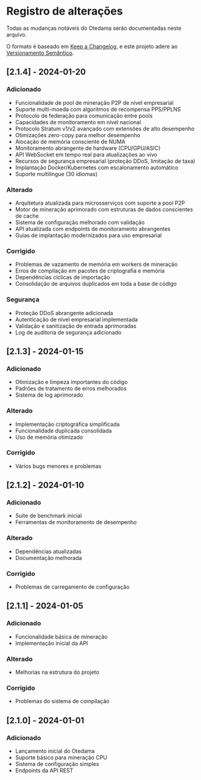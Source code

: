 # Registro de alterações

Todas as mudanças notáveis do Otedama serão documentadas neste arquivo.

O formato é baseado em [Keep a Changelog](https://keepachangelog.com/pt-BR/1.0.0/),
e este projeto adere ao [Versionamento Semântico](https://semver.org/lang/pt-BR/).

## [2.1.4] - 2024-01-20

### Adicionado
- Funcionalidade de pool de mineração P2P de nível empresarial
- Suporte multi-moeda com algoritmos de recompensa PPS/PPLNS
- Protocolo de federação para comunicação entre pools
- Capacidades de monitoramento em nível nacional
- Protocolo Stratum v1/v2 avançado com extensões de alto desempenho
- Otimizações zero-copy para melhor desempenho
- Alocação de memória consciente de NUMA
- Monitoramento abrangente de hardware (CPU/GPU/ASIC)
- API WebSocket em tempo real para atualizações ao vivo
- Recursos de segurança empresarial (proteção DDoS, limitação de taxa)
- Implantação Docker/Kubernetes com escalonamento automático
- Suporte multilíngue (30 idiomas)

### Alterado
- Arquitetura atualizada para microsserviços com suporte a pool P2P
- Motor de mineração aprimorado com estruturas de dados conscientes de cache
- Sistema de configuração melhorado com validação
- API atualizada com endpoints de monitoramento abrangentes
- Guias de implantação modernizados para uso empresarial

### Corrigido
- Problemas de vazamento de memória em workers de mineração
- Erros de compilação em pacotes de criptografia e memória
- Dependências cíclicas de importação
- Consolidação de arquivos duplicados em toda a base de código

### Segurança
- Proteção DDoS abrangente adicionada
- Autenticação de nível empresarial implementada
- Validação e sanitização de entrada aprimoradas
- Log de auditoria de segurança adicionado

## [2.1.3] - 2024-01-15

### Adicionado
- Otimização e limpeza importantes do código
- Padrões de tratamento de erros melhorados
- Sistema de log aprimorado

### Alterado
- Implementação criptográfica simplificada
- Funcionalidade duplicada consolidada
- Uso de memória otimizado

### Corrigido
- Vários bugs menores e problemas

## [2.1.2] - 2024-01-10

### Adicionado
- Suíte de benchmark inicial
- Ferramentas de monitoramento de desempenho

### Alterado
- Dependências atualizadas
- Documentação melhorada

### Corrigido
- Problemas de carregamento de configuração

## [2.1.1] - 2024-01-05

### Adicionado
- Funcionalidade básica de mineração
- Implementação inicial da API

### Alterado
- Melhorias na estrutura do projeto

### Corrigido
- Problemas do sistema de compilação

## [2.1.0] - 2024-01-01

### Adicionado
- Lançamento inicial do Otedama
- Suporte básico para mineração CPU
- Sistema de configuração simples
- Endpoints da API REST
